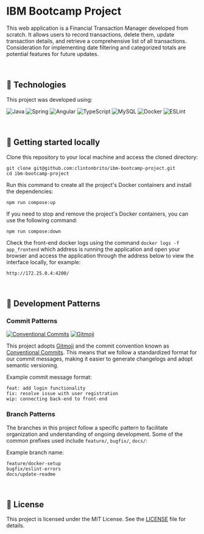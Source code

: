 # IBM Bootcamp Project

This web application is a Financial Transaction Manager developed from scratch. It allows users to record transactions, delete them, update transaction details, and retrieve a comprehensive list of all transactions. Consideration for implementing date filtering and categorized totals are potential features for future updates.

<br>

## 🧪 Technologies

This project was developed using:

  ![Java](https://img.shields.io/badge/java-%23ED8B00.svg?style=for-the-badge&logo=openjdk&logoColor=white)
  ![Spring](https://img.shields.io/badge/spring-%236DB33F.svg?style=for-the-badge&logo=spring&logoColor=white)
  ![Angular](https://img.shields.io/badge/angular-%23DD0031.svg?style=for-the-badge&logo=angular&logoColor=white)
  ![TypeScript](https://img.shields.io/badge/typescript-%23007ACC.svg?style=for-the-badge&logo=typescript&logoColor=white)
  ![MySQL](https://img.shields.io/badge/MySQL-005C84?style=for-the-badge&logo=mysql&logoColor=white)
  ![Docker](https://img.shields.io/badge/docker-%230db7ed.svg?style=for-the-badge&logo=docker&logoColor=white)
  ![ESLint](https://img.shields.io/badge/ESLint-4B3263?style=for-the-badge&logo=eslint&logoColor=white)

<br>

## 🚀 Getting started locally

<p style>Clone this repository to your local machine and access the cloned directory:</p>

<pre><code>git clone git@github.com:clintonbrito/ibm-bootcamp-project.git
cd ibm-bootcamp-project</code></pre>

<p>Run this command to create all the project's Docker containers and install the dependencies:</p>

<pre><code>npm run compose:up</code></pre>

<p>If you need to stop and remove the project's Docker containers, you can use the following command:</p>

<pre><code>npm run compose:down</code></pre>

Check the front-end docker logs using the command `docker logs -f app_frontend` which address is running the application and open your browser and access the application through the address below to view the interface locally, for example:

<pre><code>http://172.25.0.4:4200/</code></pre>

<br>

## 🎨 Development Patterns

### Commit Patterns

[![Conventional Commits](https://img.shields.io/badge/Conventional%20Commits-1.0.0-%23FE5196?logo=conventionalcommits&logoColor=white)](https://conventionalcommits.org)
<a href="https://gitmoji.dev">
  <img
    src="https://img.shields.io/badge/gitmoji-%20😜%20😍-FFDD67.svg?style=flat-square"
    alt="Gitmoji"
  />
</a>

This project adopts [Gitmoji](https://github.com/carloscuesta/gitmoji) and the commit convention known as [Conventional Commits](https://www.conventionalcommits.org/). This means that we follow a standardized format for our commit messages, making it easier to generate changelogs and adopt semantic versioning.

Example commit message format:

<pre><code>feat: add login functionality
fix: resolve issue with user registration
wip: connecting back-end to front-end</code></pre>

### Branch Patterns

The branches in this project follow a specific pattern to facilitate organization and understanding of ongoing development. Some of the common prefixes used include `feature/`, `bugfix/`, `docs/`:

Example branch name:

<pre><code>feature/docker-setup
bugfix/eslint-errors
docs/update-readme</code></pre>

<br>

## 📝 License
This project is licensed under the MIT License. See the <a target="_blank" rel="noopener" href="https://github.com/clintonbrito/recipes-app/blob/5c4b1a74ab43a352c393def783f06080b7256088/LICENSE">LICENSE</a> file for details.
